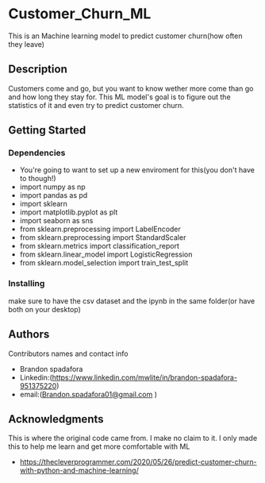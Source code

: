 # Customer_Churn_ML

This is an Machine learning model to predict customer churn(how often they leave)

## Description

Customers come and go, but you want to know wether more come than go and how long they stay
for. This ML model's goal is to figure out the statistics of it and even try to predict customer churn.

## Getting Started

### Dependencies

* You're going to want to set up a new enviroment for this(you don't have to though!)
* import numpy as np
* import pandas as pd
* import sklearn
* import matplotlib.pyplot as plt
* import seaborn as sns
* from sklearn.preprocessing import LabelEncoder
* from sklearn.preprocessing import StandardScaler
* from sklearn.metrics import classification_report
* from sklearn.linear_model import LogisticRegression
* from sklearn.model_selection import train_test_split

### Installing

make sure to have the csv dataset and the ipynb in the same 
folder(or have both on your desktop)

## Authors

Contributors names and contact info
* Brandon spadafora
* Linkedin:(https://www.linkedin.com/mwlite/in/brandon-spadafora-951375220)
* email:(Brandon.spadafora01@gmail.com )

## Acknowledgments
This is where the original code came from. I make no claim to it. I only made this to help me 
learn and get more comfortable with ML
* https://thecleverprogrammer.com/2020/05/26/predict-customer-churn-with-python-and-machine-learning/
